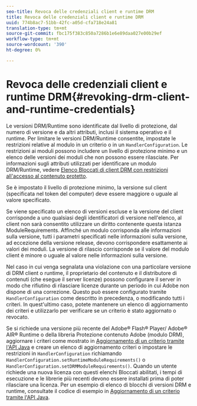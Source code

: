 ```yaml
---
seo-title: Revoca delle credenziali client e runtime DRM
title: Revoca delle credenziali client e runtime DRM
uuid: 774b8ac7-51bb-42fc-a05d-cfa718e24a81
translation-type: tm+mt
source-git-commit: fbc175f383c850a7286b1e6e89daa027e00b29ef
workflow-type: tm+mt
source-wordcount: '390'
ht-degree: 0%

---
```



# Revoca delle credenziali client e runtime DRM{#revoking-drm-client-and-runtime-credentials}

Le versioni DRM/Runtime sono identificate dal livello di protezione, dal numero di versione e da altri attributi, inclusi il sistema operativo e il runtime. Per limitare le versioni DRM/Runtime consentite, impostate le restrizioni relative al modulo in un criterio o in un `HandlerConfiguration`. Le restrizioni ai moduli possono includere un livello di protezione minimo e un elenco delle versioni dei moduli che non possono essere rilasciate. Per informazioni sugli attributi utilizzati per identificare un modulo DRM/Runtime, vedere [ Elenco Bloccati di client DRM con restrizioni all&#39;accesso al contenuto protetto](../../aaxs-protecting-content/content-introduction/content-usage-rules/content-runtime-application-restrictions/content-blocklist-drm-clients.md).

Se è impostato il livello di protezione minimo, la versione sul client (specificata nel token del computer) deve essere maggiore o uguale al valore specificato.

Se viene specificato un elenco di versioni escluse e la versione del client corrisponde a uno qualsiasi degli identificatori di versione nell&#39;elenco, al client non sarà consentito utilizzare un diritto contenente questa istanza ModuleRequirements. Affinché un modulo corrisponda alle informazioni sulla versione, tutti i parametri specificati nelle informazioni sulla versione, ad eccezione della versione release, devono corrispondere esattamente ai valori dei moduli. La versione di rilascio corrisponde se il valore del modulo client è minore o uguale al valore nelle informazioni sulla versione.

Nel caso in cui venga segnalata una violazione con una particolare versione di DRM client o runtime, il proprietario del contenuto e il distributore di contenuti (che esegue il server licenze) possono configurare il server in modo che rifiutino di rilasciare licenze durante un periodo in cui  Adobe non dispone di una correzione. Questo può essere configurato tramite `HandlerConfiguration` come descritto in precedenza, o modificando tutti i criteri. In quest&#39;ultimo caso, potete mantenere un elenco di aggiornamento dei criteri e utilizzarlo per verificare se un criterio è stato aggiornato o revocato.

Se si richiede una versione più recente del  Adobe® Flash® Player/ Adobe® AIR® Runtime o della libreria  Protezione contenuto Adobe (modulo DRM), aggiornare i criteri come mostrato in [Aggiornamento di un criterio tramite l&#39;API Java](../../aaxs-protecting-content/content-working-with-policies/content-updating-policy-using-java-api.md) e creare un elenco di aggiornamento criteri o impostare le restrizioni in `HandlerConfiguration` richiamando `HandlerConfiguration.setRuntimeModuleRequirements()` o `HandlerConfiguration.setDRMModuleRequirements()`. Quando un utente richiede una nuova licenza con questi elenchi Bloccati  abilitati, i tempi di esecuzione e le librerie più recenti devono essere installati prima di poter rilasciare una licenza. Per un esempio di elenco di blocchi di versioni DRM e runtime, consultate il codice di esempio in [Aggiornamento di un criterio tramite l&#39;API Java](../../aaxs-protecting-content/content-working-with-policies/content-updating-policy-using-java-api.md).
